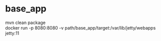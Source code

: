 # base_app

mvn clean package  
docker run -p 8080:8080 -v path/base_app/target:/var/lib/jetty/webapps jetty:11
